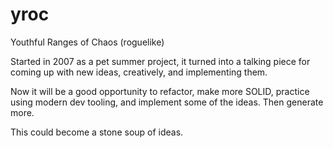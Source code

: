 # yroc
Youthful Ranges of Chaos (roguelike)

Started in 2007 as a pet summer project, it turned into a talking piece for coming up with new ideas, creatively, and implementing them.

Now it will be a good opportunity to refactor, make more SOLID, practice using modern dev tooling, and implement some of the ideas. Then generate more.

This could become a stone soup of ideas.
